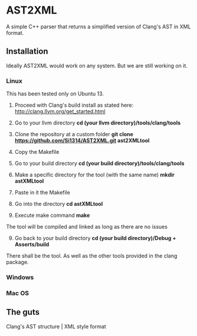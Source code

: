 # __AST2XML__

A simple C++ parser that returns a simplified version of Clang's AST in XML format.

## Installation

Ideally AST2XML would work on any system. But we are still working on it.

### Linux

This has been tested only on Ubuntu 13.

1. Proceed with Clang's build install as stated here:
	http://clang.llvm.org/get_started.html

2. Go to your llvm directory **cd (your llvm directory)/tools/clang/tools**

3. Clone the repository at a custom folder **git clone https://github.com/Si1314/AST2XML.git ast2XMLtool**

4. Copy the Makefile

5. Go to your build directory **cd (your build directory)/tools/clang/tools**

6. Make a specific directory for the tool (with the same name) **mkdir astXMLtool**

7. Paste in it the Makefile

8. Go into the directory **cd astXMLtool**

8. Execute make command **make**

The tool will be compiled and linked as long as there are no issues

9. Go back to your build directory **cd (your build directory)/Debug + Asserts/build**

There shall be the tool. As well as the other tools provided in the clang package.

### Windows

### Mac OS

## The guts

Clang's AST structure	|	XML style format